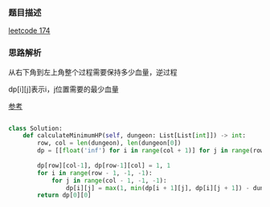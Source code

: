 ### 题目描述

[leetcode 174](https://leetcode-cn.com/problems/dungeon-game/)

### 思路解析

从右下角到左上角整个过程需要保持多少血量，逆过程

dp[i][j]表示i，j位置需要的最少血量

[参考](https://leetcode.com/problems/dungeon-game/discuss/52774/C%2B%2B-DP-solution)

```python

class Solution:
    def calculateMinimumHP(self, dungeon: List[List[int]]) -> int:
        row, col = len(dungeon), len(dungeon[0])
        dp = [[float('inf') for i in range(col + 1)] for j in range(row + 1)]
        
        dp[row][col-1], dp[row-1][col] = 1, 1
        for i in range(row - 1, -1, -1):
            for j in range(col - 1, -1, -1):
                dp[i][j] = max(1, min(dp[i + 1][j], dp[i][j + 1]) - dungeon[i][j])
        return dp[0][0]


```

